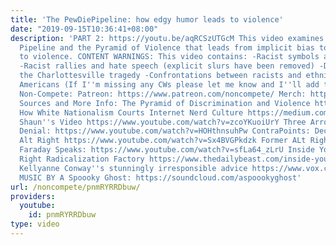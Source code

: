 ```yaml
---
title: 'The PewDiePipeline: how edgy humor leads to violence'
date: "2019-09-15T10:36:41+08:00"
description: 'PART 2: https://youtu.be/aqRCSzUTGcM This video examines the Alt Right
  Pipeline and the Pyramid of Violence that leads from implicit bias to edgy humor
  to violence. CONTENT WARNINGS: This video contains: -Racist symbols and imagery
  -Racist rallies and hate speech (explicit slurs have been removed) -Discussion of
  the Charlottesville tragedy -Confrontations between racists and ethnic minorities/Native
  Americans (If I''m missing any CWs please let me know and I''ll add them here) Support
  Non-Compete: Patreon: https://www.patreon.com/noncompete/ Merch: https://www.non-compete.com/shop/
  Sources and More Info: The Pyramid of Discrimination and Violence https://socialsciences.exeter.ac.uk/media/universityofexeter/collegeofsocialsciencesandinternationalstudies/research/interventioninitiative/resources/PyramidDiscriminationViolence.pdf
  How White Nationalism Courts Internet Nerd Culture https://medium.com/@DeoTasDevil/how-white-nationalism-courts-internet-nerd-culture-b4ebad07863d
  Shaun''s Video https://www.youtube.com/watch?v=zcoYKuoiUrY Three Arrows Video on
  Denial: https://www.youtube.com/watch?v=HOHthnsuhPw ContraPoints: Decrypting the
  Alt Right https://www.youtube.com/watch?v=Sx4BVGPkdzk Former ALt Right Video by
  Faraday Speaks: https://www.youtube.com/watch?v=sfLa64_zLrU Inside YouTube''s Far
  Right Radicalization Factory https://www.thedailybeast.com/inside-youtubes-far-right-radicalization-factory
  Kellyanne Conway''s stunningly irresponsible advice https://www.vox.com/platform/amp/policy-and-politics/2019/3/18/18270881/kellyanne-conway-new-zealand-mosque-shooter-manifesto-fox-news
  MUSIC BY A Spoooky Ghost: https://soundcloud.com/aspoookyghost'
url: /noncompete/pnmRYRRDbuw/
providers:
  youtube:
    id: pnmRYRRDbuw
type: video
---
```

